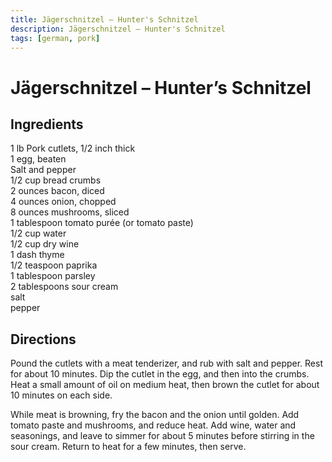 ```yaml
---
title: Jägerschnitzel – Hunter's Schnitzel
description: Jägerschnitzel – Hunter's Schnitzel
tags: [german, pork]
---
```


# Jägerschnitzel – Hunter’s Schnitzel

## Ingredients
1 lb Pork cutlets, 1/2 inch thick  
1 egg, beaten  
Salt and pepper  
1/2 cup bread crumbs  
2 ounces bacon, diced  
4 ounces onion, chopped  
8 ounces mushrooms, sliced  
1 tablespoon tomato purée (or tomato paste)  
1/2 cup water  
1/2 cup dry wine  
1 dash thyme  
1/2 teaspoon paprika  
1 tablespoon parsley  
2 tablespoons sour cream  
salt  
pepper

## Directions
Pound the cutlets with a meat tenderizer, and rub with salt and pepper. Rest for about 10 minutes. Dip the cutlet in the egg, and then into the crumbs. Heat a small amount of oil on medium heat, then brown the cutlet for about 10 minutes on each side.

While meat is browning, fry the bacon and the onion until golden. Add tomato paste and mushrooms, and reduce heat. Add wine, water and seasonings, and leave to simmer for about 5 minutes before stirring in the sour cream. Return to heat for a few minutes, then serve.